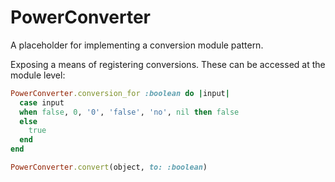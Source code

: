 # PowerConverter

A placeholder for implementing a conversion module pattern.

Exposing a means of registering conversions. These can be accessed at the module
level:

```ruby
PowerConverter.conversion_for :boolean do |input|
  case input
  when false, 0, '0', 'false', 'no', nil then false
  else
    true
  end
end

PowerConverter.convert(object, to: :boolean)
```
